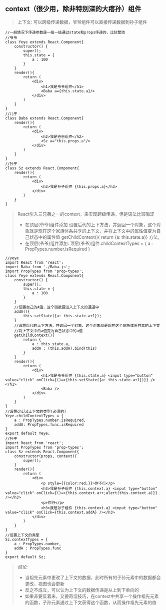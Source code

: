 ## context（很少用，除非特别深的大瘩孙）组件
> 上下文: 可以跨级传递数据，爷爷组件可以直接传递数据到孙子组件

```
//一般情况下传递参数是一级一级通过state和props传递的，比较繁琐
//爷爷
class Yeye extends React.Component{
    constructor() {
        super();
        this.state = {
            a : 100
        }
    }
    render(){
        return (
            <div>
                <h1>我是爷爷组件</h1>
                <Baba a={this.state.a}/>
            </div>
        )
    }
}
//儿子
class Baba extends React.Component{
    render(){
        return (
            <div>
                <h2>我是爸爸组件</h2>
                <Sz a="this.props.a"/>
            </div>
        )
    }
}
//孙子
class Sz extends React.Component{
    render(){
        return (
            <div>
                <h3>我是孙子组件 {this.props.a}</h3>
            </div>
        )
    }
}
```

> React引入三兄弟之一的context，来实现跨级传递，但是语法比较晦涩
> - 在顶层(爷爷)组件添加 设置后代的上下方法，并返回一个对象，这个对象就是现在这个家族体系共享的上下文，并将上下文中的属性值变为自己状态中的属性值
> getChildContext(){ return {a: this.state.a}} 方法,
> - 在顶层(爷爷)组件添加: 
> 顶层(爷爷)组件.childContextTypes = {
>   a : PropTypes.number.isRequired
> }
```
//yeye
import React from 'react';
import Baba from './Baba.js';
import PropTypes from 'prop-types';
class Yeye extends React.Component{
    constructor() {
        super();
        this.state = {
            a : 100
        }
    }
    //设置自己的A值，这个函数要进入上下文的通道中
    addA(){
        this.setState({a: this.state.a+1});
    }
    //设置后代的上下方法，并返回一个对象，这个对象就是现在这个家族体系共享的上下文
    //将上下文中的a值变为自己状态中的a值
    getChildContext(){
        return {
            a : this.state.a,
            addA : (this.addA).bind(this)
        }
    }
    render(){
        return (
            <div>
                <h1>我是爷爷组件 {this.state.a} <input type="button" value="click" onClick={()=>{this.setState({a: this.state.a+1})}} /></h1>
                <Baba />
            </div>
        )
    }
}
//设置child上下文的类型(必须的)
Yeye.childContextTypes = {
    a : PropTypes.number.isRequired,
    addA: PropTypes.func.isRequired
}
export default Yeye;
//孙子
import React from 'react';
import PropTypes from 'prop-types';
class Sz extends React.Component{
    constructor(props, context){
        super();
    }
    render(){
        return (
            <div>
                <p style={{color:red;}}>你不行</p>
                <h3>我是孙子组件 {this.context.a} <input type="button" value="click" onClick={()=>{this.context.a++;alert(this.context.a)}} /></h3>
                <p>你行</p>
                <h3>我是孙子组件 {this.context.a} <input type="button" value="click" onClick={this.context.addA} /></h3>
            </div>
        )
    }
}
//设置上下文的类型
Sz.contextTypes = {
    a : PropTypes.number,
    addA : PropTypes.func
}
export default Sz;
```
> *结论:*
> - 当祖先元素中更改了上下文的数据，此时所有的子孙元素中的数据都会更改，视图也会更新
> - 反之不成立，可以认为上下文的数据传递是从上到下单向的
> - 如果非要反着来，又要奇淫技巧，在context中共享一个操作祖先元素的函数，子孙元素通过上下文获得这个函数，从而操作祖先元素的值